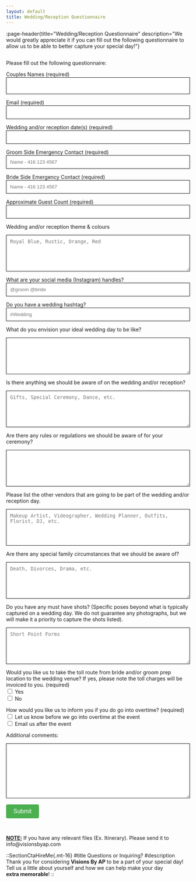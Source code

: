```yaml
---
layout: default
title: Wedding/Reception Questionnaire
---
```


:page-header{title="Wedding/Reception Questionnaire" description="We would greatly appreciate it if you can fill out the following questionnaire to allow us to be able to better capture your special day!"}

##

<form
  action="https://formspree.io/f/mdovqaql"
  method="POST"
>

Please fill out the following questionnaire:

Couples Names (required)
<input type="text" name="Couples Names" style="color: black; height: 46px; width: 100%; padding: 10px; border: 1px solid black;" autocomplete="false" aria-required="true" required>

Email (required)
<input type="email" name="Email" style="color: black; width: 100%; padding: 10px; border: 1px solid black;" aria-required="true" autocomplete="false" required>

Wedding and/or reception date(s) (required)
<input type="text" name="Wedding and/or reception date(s)" style="color: black; width: 100%; padding: 10px; border: 1px solid black;" autocomplete="false" aria-required="true" required>

Groom Side Emergency Contact (required)
<input type="text" name="Groom Side Emergency Contact" style="color: black; width: 100%; padding: 10px; border: 1px solid black;" autocomplete="false" placeholder="Name - 416 123 4567" aria-required="true" required>

Bride Side Emergency Contact (required)
<input type="text" name="Bride Side Emergency Contact" style="color: black; width: 100%; padding: 10px; border: 1px solid black;" autocomplete="false" placeholder="Name - 416 123 4567" aria-required="true" required>

Approximate Guest Count (required)
<input type="text" name="Approximate Guest Count" style="color: black; width: 100%; padding: 10px; border: 1px solid black;" autocomplete="false" aria-required="true" required>

Wedding and/or reception theme & colours
<textarea type="text" name="Wedding and/or reception theme & colours" style="color: black; width: 100%; padding: 10px; height: 100px; border: 1px solid black;"  placeholder="Royal Blue, Rustic, Orange, Red" autocomplete="false"></textarea>

What are your social media (Instagram) handles?
<input type="text" name="What are your social media (Instagram) handles?" style="color: black; width: 100%; padding: 10px; border: 1px solid black;" placeholder="@groom @bride" autocomplete="false">

Do you have a wedding hashtag?
<input type="text" name="Do you have a wedding hashtag?" style="color: black; width: 100%; padding: 10px; border: 1px solid black;" placeholder="#Wedding" autocomplete="false">

What do you envision your ideal wedding day to be like?
<textarea type="text" name="What do you envision your ideal wedding day to be like?" style="color: black; width: 100%; padding: 10px; height: 100px; border: 1px solid black;" autocomplete="false"></textarea>

Is there anything we should be aware of on the wedding and/or reception?
<textarea type="text" name="Is there anything we should be aware of on the wedding and/or reception?" style="color: black; width: 100%; padding: 10px; height: 100px; border: 1px solid black;" placeholder="Gifts, Special Ceremony, Dance, etc." autocomplete="false"></textarea>

Are there any rules or regulations we should be aware of for your ceremony?
<textarea type="text" name="Are there any rules or regulations we should be aware of for your ceremony?" style="color: black; width: 100%; padding: 10px; height: 100px; border: 1px solid black;" autocomplete="false"></textarea>

Please list the other vendors that are going to be part of the wedding and/or reception day.
<textarea type="text" name="Please list the other vendors that are going to be part of the wedding and/or reception day." style="color: black; width: 100%; padding: 10px; height: 100px; border: 1px solid black;" placeholder="Makeup Artist, Videographer, Wedding Planner, Outfits, Florist, DJ, etc." autocomplete="false"></textarea>

Are there any special family circumstances that we should be aware of?
<textarea type="text" name="Are there any special family circumstances that we should be aware of?" style="color: black; width: 100%; padding: 10px; height: 100px; border: 1px solid black;" placeholder="Death, Divorces, Drama, etc." autocomplete="false"></textarea>

Do you have any must have shots? (Specific poses beyond what is typically captured on a wedding day. We do not guarantee any photographs, but we will make it a priority to capture the shots listed).
<textarea type="text" name="Do you have any must have shots? (Specific poses beyond what is typically captured on a wedding day. We do not guarantee any photographs, but we will make it a priority to capture the shots listed)." style="color: black; width: 100%; padding: 10px; height: 100px; border: 1px solid black;" placeholder="Short Point Forms" autocomplete="false"></textarea>

Would you like us to take the toll route from bride and/or groom prep location to the wedding venue? If yes, please note the toll charges will be invoiced to you.
(required)
<br>
<input type="checkbox" name="Would you like us to take the toll route from bride and/or groom prep location to the wedding venue? If yes, please note the toll charges will be invoiced to you." value="Yes"> Yes
<br>
<input type="checkbox" name="Would you like us to take the toll route from bride and/or groom prep location to the wedding venue? If yes, please note the toll charges will be invoiced to you." value="No"> No

How would you like us to inform you if you do go into overtime? (required)
<br>
<input type="checkbox" name="How would you like us to inform you if you do go into overtime?" value="Let us know before we go into overtime at the event"> Let us know before we go into overtime at the event
<br>
<input type="checkbox" name="How would you like us to inform you if you do go into overtime?" value="Email us after the event"> Email us after the event

Additional comments:
<textarea name="Additional comments" style="color: black; width: 100%; height: 150px; padding: 10px; border: 1px solid black;" autocomplete="false"></textarea>


  <br>
  <br>
<button type="submit" style="background-color: #4CAF50; color: white; padding: 10px 20px; font-size: 16px; border: none; cursor: pointer; border-radius: 4px;">Submit</button>
<br>
</form>
<br>
<p><b><u>NOTE:</u></b> If you have any relevant files (Ex. Itinerary). Please send it to info@visionsbyap.com</p>


::SectionCtaHireMe{.mt-16}
#title
Questions or Inquiring?
#description
Thank you for considering __Visions By AP__ to be a part of your special day! 
<br>
Tell us a little about yourself and how we can help make your day 
<br>
__extra memorable__!
::
